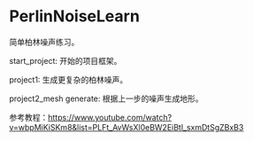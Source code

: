 # PerlinNoiseLearn
简单柏林噪声练习。

start_project: 开始的项目框架。

project1: 生成更复杂的柏林噪声。

project2_mesh generate: 根据上一步的噪声生成地形。

参考教程：https://www.youtube.com/watch?v=wbpMiKiSKm8&list=PLFt_AvWsXl0eBW2EiBtl_sxmDtSgZBxB3
